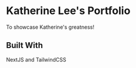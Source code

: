 
# Katherine Lee's Portfolio

To showcase Katherine's greatness!


## Built With
NextJS and TailwindCSS
